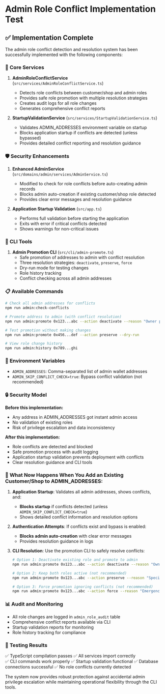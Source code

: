 # Admin Role Conflict Implementation Test

## ✅ Implementation Complete

The admin role conflict detection and resolution system has been successfully implemented with the following components:

### 🔧 **Core Services**

1. **AdminRoleConflictService** (`src/services/AdminRoleConflictService.ts`)
   - Detects role conflicts between customer/shop and admin roles
   - Provides safe role promotion with multiple resolution strategies
   - Creates audit logs for all role changes
   - Generates comprehensive conflict reports

2. **StartupValidationService** (`src/services/StartupValidationService.ts`)
   - Validates ADMIN_ADDRESSES environment variable on startup
   - Blocks application startup if conflicts are detected (unless bypassed)
   - Provides detailed conflict reporting and resolution guidance

### 🛡️ **Security Enhancements**

1. **Enhanced AdminService** (`src/domains/admin/services/AdminService.ts`)
   - Modified to check for role conflicts before auto-creating admin records
   - Blocks admin auto-creation if existing customer/shop role detected
   - Provides clear error messages and resolution guidance

2. **Application Startup Validation** (`src/app.ts`)
   - Performs full validation before starting the application
   - Exits with error if critical conflicts detected
   - Shows warnings for non-critical issues

### 🔧 **CLI Tools**

1. **Admin Promotion CLI** (`src/cli/admin-promote.ts`)
   - Safe promotion of addresses to admin with conflict resolution
   - Three resolution strategies: `deactivate`, `preserve`, `force`
   - Dry-run mode for testing changes
   - Role history tracking
   - Conflict checking across all admin addresses

### 📋 **Available Commands**

```bash
# Check all admin addresses for conflicts
npm run admin:check-conflicts

# Promote address to admin (with conflict resolution)
npm run admin:promote 0x123...abc --action deactivate --reason "Owner promotion"

# Test promotion without making changes
npm run admin:promote 0x456...def --action preserve --dry-run

# View role change history
npm run admin:history 0x789...ghi
```

### 🚦 **Environment Variables**

- `ADMIN_ADDRESSES`: Comma-separated list of admin wallet addresses
- `ADMIN_SKIP_CONFLICT_CHECK=true`: Bypass conflict validation (not recommended)

### 🔒 **Security Model**

**Before this implementation:**
- Any address in ADMIN_ADDRESSES got instant admin access
- No validation of existing roles
- Risk of privilege escalation and data inconsistency

**After this implementation:**
- Role conflicts are detected and blocked
- Safe promotion process with audit logging
- Application startup validation prevents deployment with conflicts
- Clear resolution guidance and CLI tools

### 🎯 **What Now Happens When You Add an Existing Customer/Shop to ADMIN_ADDRESSES:**

1. **Application Startup**: Validates all admin addresses, shows conflicts, and:
   - **Blocks startup** if conflicts detected (unless `ADMIN_SKIP_CONFLICT_CHECK=true`)
   - Shows detailed conflict information and resolution options

2. **Authentication Attempts**: If conflicts exist and bypass is enabled:
   - **Blocks admin auto-creation** with clear error messages
   - Provides resolution guidance in logs

3. **CLI Resolution**: Use the promotion CLI to safely resolve conflicts:
   ```bash
   # Option 1: Deactivate existing role and promote to admin
   npm run admin:promote 0x123...abc --action deactivate --reason "Owner promotion"
   
   # Option 2: Keep both roles active (not recommended)
   npm run admin:promote 0x123...abc --action preserve --reason "Special case"
   
   # Option 3: Force promotion ignoring conflicts (not recommended)
   npm run admin:promote 0x123...abc --action force --reason "Emergency access"
   ```

### 📊 **Audit and Monitoring**

- All role changes are logged in `admin_role_audit` table
- Comprehensive conflict reports available via CLI
- Startup validation reports for monitoring
- Role history tracking for compliance

### 🧪 **Testing Results**

✅ TypeScript compilation passes
✅ All services import correctly  
✅ CLI commands work properly
✅ Startup validation functional
✅ Database connections successful
✅ No role conflicts currently detected

The system now provides robust protection against accidental admin privilege escalation while maintaining operational flexibility through the CLI tools.